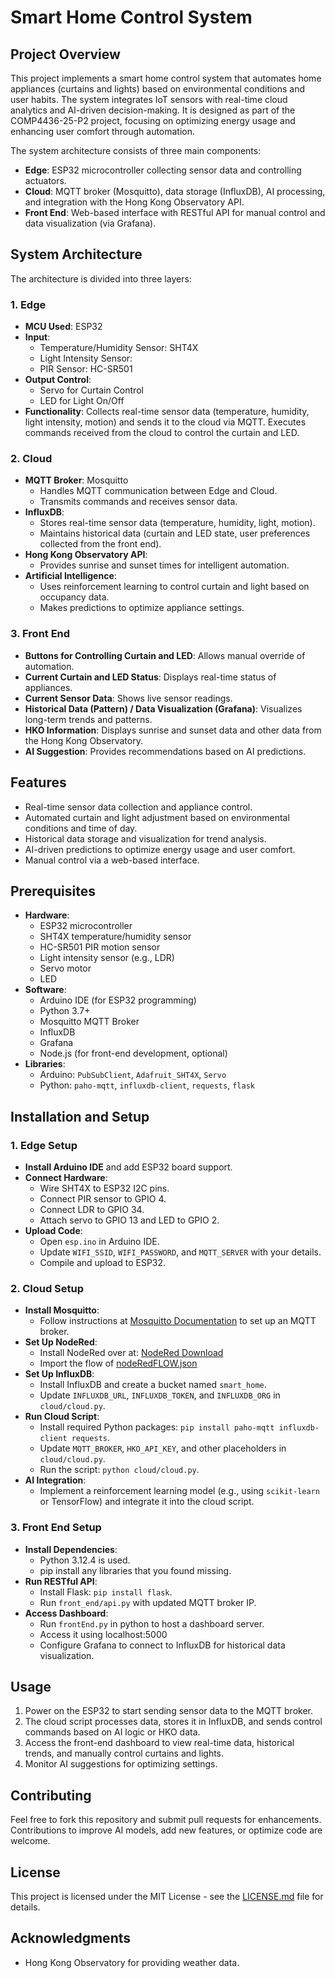 # Smart Home Control System

## Project Overview
This project implements a smart home control system that automates home appliances (curtains and lights) based on environmental conditions and user habits. The system integrates IoT sensors with real-time cloud analytics and AI-driven decision-making. It is designed as part of the COMP4436-25-P2 project, focusing on optimizing energy usage and enhancing user comfort through automation.

The system architecture consists of three main components:
- **Edge**: ESP32 microcontroller collecting sensor data and controlling actuators.
- **Cloud**: MQTT broker (Mosquitto), data storage (InfluxDB), AI processing, and integration with the Hong Kong Observatory API.
- **Front End**: Web-based interface with RESTful API for manual control and data visualization (via Grafana).

## System Architecture
The architecture is divided into three layers:

### 1. Edge
- **MCU Used**: ESP32
- **Input**:
  - Temperature/Humidity Sensor: SHT4X
  - Light Intensity Sensor: 
  - PIR Sensor: HC-SR501
- **Output Control**:
  - Servo for Curtain Control
  - LED for Light On/Off
- **Functionality**: Collects real-time sensor data (temperature, humidity, light intensity, motion) and sends it to the cloud via MQTT. Executes commands received from the cloud to control the curtain and LED.

### 2. Cloud
- **MQTT Broker**: Mosquitto
  - Handles MQTT communication between Edge and Cloud.
  - Transmits commands and receives sensor data.
- **InfluxDB**:
  - Stores real-time sensor data (temperature, humidity, light, motion).
  - Maintains historical data (curtain and LED state, user preferences collected from the front end).
- **Hong Kong Observatory API**:
  - Provides sunrise and sunset times for intelligent automation.
- **Artificial Intelligence**:
  - Uses reinforcement learning to control curtain and light based on occupancy data.
  - Makes predictions to optimize appliance settings.

### 3. Front End
- **Buttons for Controlling Curtain and LED**: Allows manual override of automation.
- **Current Curtain and LED Status**: Displays real-time status of appliances.
- **Current Sensor Data**: Shows live sensor readings.
- **Historical Data (Pattern) / Data Visualization (Grafana)**: Visualizes long-term trends and patterns.
- **HKO Information**: Displays sunrise and sunset data and other data from the Hong Kong Observatory.
- **AI Suggestion**: Provides recommendations based on AI predictions.

## Features
- Real-time sensor data collection and appliance control.
- Automated curtain and light adjustment based on environmental conditions and time of day.
- Historical data storage and visualization for trend analysis.
- AI-driven predictions to optimize energy usage and user comfort.
- Manual control via a web-based interface.

## Prerequisites
- **Hardware**:
  - ESP32 microcontroller
  - SHT4X temperature/humidity sensor
  - HC-SR501 PIR motion sensor
  - Light intensity sensor (e.g., LDR)
  - Servo motor
  - LED
- **Software**:
  - Arduino IDE (for ESP32 programming)
  - Python 3.7+
  - Mosquitto MQTT Broker
  - InfluxDB
  - Grafana
  - Node.js (for front-end development, optional)
- **Libraries**:
  - Arduino: `PubSubClient`, `Adafruit_SHT4X`, `Servo`
  - Python: `paho-mqtt`, `influxdb-client`, `requests`, `flask`

## Installation and Setup

### 1. Edge Setup
- **Install Arduino IDE** and add ESP32 board support.
- **Connect Hardware**:
  - Wire SHT4X to ESP32 I2C pins.
  - Connect PIR sensor to GPIO 4.
  - Connect LDR to GPIO 34.
  - Attach servo to GPIO 13 and LED to GPIO 2.
- **Upload Code**:
  - Open `esp.ino` in Arduino IDE.
  - Update `WIFI_SSID`, `WIFI_PASSWORD`, and `MQTT_SERVER` with your details.
  - Compile and upload to ESP32.

### 2. Cloud Setup
- **Install Mosquitto**:
  - Follow instructions at [Mosquitto Documentation](https://mosquitto.org/download/) to set up an MQTT broker.
- **Set Up NodeRed**:
  - Install NodeRed over at: [NodeRed Download](https://nodered.org/docs/getting-started/local)
  - Import the flow of [nodeRedFLOW.json](https://github.com/wilson-cheng1110/Comp4436_GP/blob/main/nodeRedFLOW.json)
- **Set Up InfluxDB**:
  - Install InfluxDB and create a bucket named `smart_home`.
  - Update `INFLUXDB_URL`, `INFLUXDB_TOKEN`, and `INFLUXDB_ORG` in `cloud/cloud.py`.
- **Run Cloud Script**:
  - Install required Python packages: `pip install paho-mqtt influxdb-client requests`.
  - Update `MQTT_BROKER`, `HKO_API_KEY`, and other placeholders in `cloud/cloud.py`.
  - Run the script: `python cloud/cloud.py`.
- **AI Integration**:
  - Implement a reinforcement learning model (e.g., using `scikit-learn` or TensorFlow) and integrate it into the cloud script.

### 3. Front End Setup
- **Install Dependencies**:
  - Python 3.12.4 is used.
  - pip install any libraries that you found missing.
- **Run RESTful API**:
  - Install Flask: `pip install flask`.
  - Run `front_end/api.py` with updated MQTT broker IP.
- **Access Dashboard**:
  - Run `frontEnd.py` in python to host a dashboard server.
  - Access it using localhost:5000
  - Configure Grafana to connect to InfluxDB for historical data visualization.

## Usage
1. Power on the ESP32 to start sending sensor data to the MQTT broker.
2. The cloud script processes data, stores it in InfluxDB, and sends control commands based on AI logic or HKO data.
3. Access the front-end dashboard to view real-time data, historical trends, and manually control curtains and lights.
4. Monitor AI suggestions for optimizing settings.

## Contributing
Feel free to fork this repository and submit pull requests for enhancements. Contributions to improve AI models, add new features, or optimize code are welcome.

## License
This project is licensed under the MIT License - see the [LICENSE.md](LICENSE.md) file for details.

## Acknowledgments
- Hong Kong Observatory for providing weather data.
